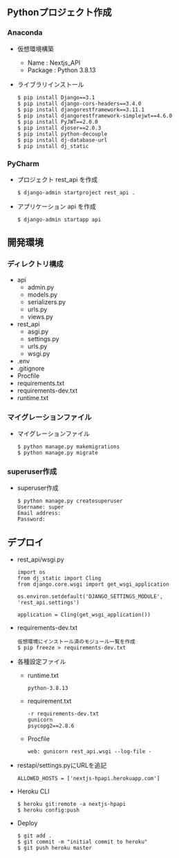 ## Pythonプロジェクト作成
### Anaconda
* 仮想環境構築
  * Name : Nextjs_API
  * Package : Python 3.8.13

* ライブラリインストール
  ```
  $ pip install Django==3.1
  $ pip install django-cors-headers==3.4.0
  $ pip install djangorestframework==3.11.1
  $ pip install djangorestframework-simplejwt==4.6.0
  $ pip install PyJWT==2.0.0
  $ pip install djoser==2.0.3
  $ pip install python-decouple
  $ pip install dj-database-url
  $ pip install dj_static
  ```

### PyCharm
* プロジェクト rest_api を作成
  ```
  $ django-admin startproject rest_api .
  ```

* アプリケーション api を作成
  ```
  $ django-admin startapp api
  ```

## 開発環境
### ディレクトリ構成
* api
  * admin.py
  * models.py
  * serializers.py
  * urls.py
  * views.py
* rest_api
  * asgi.py
  * settings.py
  * urls.py
  * wsgi.py
* .env
* .gitignore
* Procfile
* requirements.txt
* requirements-dev.txt
* runtime.txt

### マイグレーションファイル
* マイグレーションファイル
  ```
  $ python manage.py makemigrations
  $ python manage.py migrate 
  ```

### superuser作成
* superuser作成
  ```
  $ python manage.py createsuperuser
  Username: super
  Email address:
  Password:
  ```

## デプロイ
* rest_api/wsgi.py
  ```
  import os
  from dj_static import Cling
  from django.core.wsgi import get_wsgi_application

  os.environ.setdefault('DJANGO_SETTINGS_MODULE', 'rest_api.settings')

  application = Cling(get_wsgi_application())
  ```

* requirements-dev.txt
  ```
  仮想環境にインストール済のモジュール一覧を作成
  $ pip freeze > requirements-dev.txt
  ```

* 各種設定ファイル
  * runtime.txt
    ```
    python-3.8.13
    ```
  * requirement.txt
    ```
    -r requirements-dev.txt
    gunicorn
    psycopg2==2.8.6
    ```
  * Procfile
    ```
    web: gunicorn rest_api.wsgi --log-file -
    ```

* restapi/settings.pyにURLを追記
  ```
  ALLOWED_HOSTS = ['nextjs-hpapi.herokuapp.com']
  ```

* Heroku CLI
  ```
  $ heroku git:remote -a nextjs-hpapi
  $ heroku config:push
  ```

* Deploy
  ```
  $ git add .
  $ git commit -m "initial commit to heroku"
  $ git push heroku master
  ```
